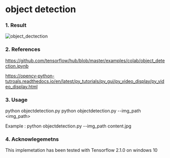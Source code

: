 # object detection

### 1. Result 

![object_dectection](https://user-images.githubusercontent.com/30888482/75235412-8782e180-57ff-11ea-98d5-dd560feb4bd5.png)

### 2. References 

   https://github.com/tensorflow/hub/blob/master/examples/colab/object_detection.ipynb
   
   https://opencv-python-tutroals.readthedocs.io/en/latest/py_tutorials/py_gui/py_video_display/py_video_display.html
   
### 3. Usage

   python objectdetection.py 
   python objectdetection.py --img_path <img_path>
   
  Example : python objectdetection.py --img_path content.jpg
   
### 4. Acknowlegemetns

This implemetation has been tested with Tensorflow 2.1.0 on windows 10


